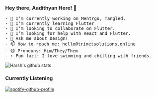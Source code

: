 ### Hey there, Aadithyan Here! 👋 

<pre>
- 🔭 I’m currently working on Mentrgo, Tangled.
- 🌱 I’m currently learning Flutter
- 👯 I’m looking to collaborate on Flutter.
- 🤔 I’m looking for help with React and Flutter.
- 💬 Ask me about Design!
- 📫 How to reach me: hello@trinetsolutions.online
- 😄 Pronouns: Him/They/Them
- ⚡ Fun fact: I love swimming and chilling with friends.
</pre>

![Harsh's github stats](https://github-readme-stats.vercel.app/api?username=TheAadithyan&hide=["issues"]&show_icons=true)

### Currently Listening

[![spotify-github-profile](https://spotify-github-profile.vercel.app/api/view?uid=jxd9gp9sg4ha6owy232p63znr&cover_image=false)](https://spotify-github-profile.vercel.app/api/view?uid=jxd9gp9sg4ha6owy232p63znr&redirect=true)
